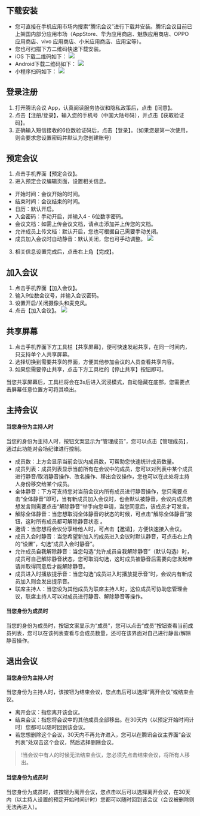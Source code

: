 ## 下载安装
- 您可直接在手机应用市场内搜索“腾讯会议”进行下载并安装。腾讯会议目前已上架国内部分应用市场（AppStore、华为应用商店、魅族应用商店、OPPO 应用商店、vivo 应用商店、小米应用商店、应用宝等）。
- 您也可扫描下方二维码快速下载安装。
 - iOS 下载二维码如下：
 ![](https://main.qcloudimg.com/raw/8257bdf8c045fed7f1774353016709d0.png)
 -  Android下载二维码如下：
 ![](https://main.qcloudimg.com/raw/215cfc264bf26b47e5116fcb36d7a592.png)
 -  小程序扫码如下：
 ![](https://main.qcloudimg.com/raw/95827a61ba8701defefea49970f07b38.png)


## 登录注册
1. 打开腾讯会议 App，认真阅读服务协议和隐私政策后，点击【同意】。
2. 点击【注册/登录】，输入您的手机号（中国大陆号码），并点击【获取验证码】。
3. 正确输入短信接收的6位数验证码后，点击【登录】。（如果您是第一次使用，则会要求您设置密码并默认为您创建账号）





## 预定会议
1. 点击手机界面【预定会议】。
2. 进入预定会议编辑页面，设置相关信息。
 - 开始时间：会议开始的时间。
 - 结束时间：会议结束的时间。
 - 日历：默认开启。
 - 入会密码：手动开启，并输入4 - 6位数字密码。
 - 会议文档：如需上传会议文档，请点击添加并上传您的文档。
 - 允许成员上传文档：默认开启，您也可根据自己需要手动关闭。
 - 成员加入会议时自动静音：默认关闭，您也可手动调整。
 ![](https://main.qcloudimg.com/raw/4bea42f55fceb6560f314c83a97ba092.jpg)
3. 相关信息设置完成后，点击右上角【完成】。



## 加入会议
1. 点击手机界面【加入会议】。
2. 输入9位数会议号，并输入会议密码。
3. 设置开启/关闭摄像头和麦克风。
4. 点击【加入会议】。
![](https://main.qcloudimg.com/raw/96dc50b5ebee3ffccc5449bebb0f99ab.jpg)


## 共享屏幕
1. 点击手机界面下方工具栏【共享屏幕】，便可快速发起共享，在同一时间内，只支持单个人共享屏幕。
2. 选择切换到需要共享的界面，方便其他参加会议的人员查看共享内容。
3. 如果您需要停止共享，点击下方工具栏的【停止共享】按钮即可。

当您共享屏幕后，工具栏将会在3s后进入沉浸模式，自动隐藏在底部，您需要点击屏幕任意位置方可将其唤出。



## 主持会议
#### 当您身份为主持人时
当您的身份为主持人时，按钮文案显示为“管理成员”，您可以点击【管理成员】，通过此功能对会场纪律进行控制。
- 成员数：上方会显示当前会议内成员数，可帮助您快速统计成员数量。
- 成员列表：成员列表显示当前所有在会议中的成员，您可以对列表中某个成员进行静音/取消静音操作、改名操作、移出会议操作，您也可以在此处将主持人身份移交给某个成员。 
- 全体静音：下方可支持您对当前会议内所有成员进行静音操作，您只需要点击“全体静音”即可，当有新成员加入会议时，也会默认被静音，会议内成员若想发言则需要点击“解除静音”举手向您申请，当您同意后，该成员才可发言。 
- 解除全体静音：当您想取消全体静音的状态的时候，可点击“解除全体静音”按钮，这时所有成员都可解除静音状态 。
- 邀请：当您想将会议分享给他人时，可点击【邀请】，方便快速接入会议。
- 成员入会时静音：当您希望新加入的成员进入会议时默认静音，可点击右上角的“设置”，勾选“成员入会时静音”。
- 允许成员自我解除静音：当您勾选“允许成员自我解除静音”（默认勾选）时，成员可自己解除静音状态，您可取消勾选，这时成员被静音后需要向您发起申请并取得同意后才能解除静音。
- 成员进入时播放提示音：当您勾选“成员进入时播放提示音”时，会议内有新成员加入则会发出提示音。
- 联席主持人：当您设为其他成员为联席主持人时，这位成员可协助您管理会议，联席主持人可以对成员进行静音、解除静音等操作。

#### 当您身份为成员时
当您的身份为成员时，按钮文案显示为“成员”，您可以点击“成员”按钮查看当前成员列表，您可以在该列表查看与会成员数量，还可在该界面对自己进行静音/解除静音操作。


## 退出会议
#### 当您身份为主持人时
当您身份为主持人时，该按钮为结束会议，您点击后可以选择“离开会议”或结束会议。
- 离开会议：指您离开该会议。
- 结束会议：指您将会议中的其他成员全部移出。在30天内（以预定开始时间计时）您都可以随时回到该会议。
- 若您想删除这个会议，30天内不再允许进入，您可以在腾讯会议主界面“会议列表”处双击这个会议，然后选择删除会议。

>!当会议中有人的时候无法结束会议，您必须先点击结束会议，将所有人移出。

#### 当您身份为成员时
当您身份为成员时，该按钮为离开会议，您点击以后可以选择离开会议，在30天内（以主持人设置的预定开始时间计时）您都可以随时回到该会议（会议被删除则无法再进入）。





